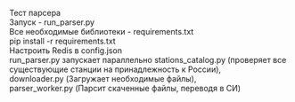 Тест парсера  
Запуск - run_parser.py  
Все необходимые библиотеки - requirements.txt  
pip install -r requirements.txt  
Настроить Redis в config.json  
run_parser.py запускает параллельно stations_catalog.py (проверяет все существующие станции на принадлежность к России),  
downloader.py (Загружает необходимые файлы),   
parser_worker.py (Парсит скаченные файлы, переводя в СИ)  
